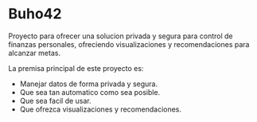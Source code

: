 # Buho42

Proyecto para ofrecer una solucion privada y segura para control de finanzas personales, ofreciendo visualizaciones y recomendaciones para alcanzar metas.

La premisa principal de este proyecto es:
- Manejar datos de forma privada y segura.
- Que sea tan automatico como sea posible.
- Que sea facil de usar.
- Que ofrezca visualizaciones y recomendaciones.
